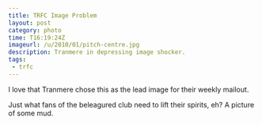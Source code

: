 ```yaml
---
title: TRFC Image Problem
layout: post
category: photo
time: T16:19:24Z
imageurl: /u/2010/01/pitch-centre.jpg
description: Tranmere in depressing image shocker.
tags:
 - trfc
---
```


I love that Tranmere chose this as the lead image for their weekly mailout.

Just what fans of the beleagured club need to lift their spirits, eh? A picture of some mud.